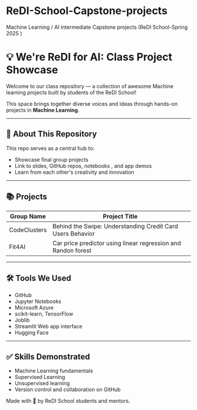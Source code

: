 # ReDI-School-Capstone-projects
Machine Learning / AI intermediate Capstone projects (ReDI School-Spring 2025 )
# 💡 We're ReDI for AI: Class Project Showcase

Welcome to our class repository — a collection of awesome Machine learning projects built by students of the ReDI School!

This space brings together diverse voices and ideas through hands-on projects in **Machine Learning**.

---

## 🚀 About This Repository

This repo serves as a central hub to:

- Showcase final group projects
- Link to slides, GitHub repos, notebooks , and app demos
- Learn from each other's creativity and innovation

---

## 📚 Projects

| **Group Name** | **Project Title**                                                |
|----------------|------------------------------------------------------------------|
| CodeClusters   | Behind the Swipe: Understanding Credit Card Users Behavior     |
| Fit4AI         | Car price predictor using linear regression and Randon forest  |



---

## 🛠 Tools We Used

-  GitHub
-  Jupyter Notebooks
-  Microsoft Azure
-  scikit-learn, TensorFlow
-  Joblib
-  Streamlit	Web app interface
-  Hugging Face




---

## ✅ Skills Demonstrated

- Machine Learning fundamentals
- Supervised Learning
- Unsupervised learning
- Version control and collaboration on GitHub




Made with 💙 by ReDI School students and mentors.
